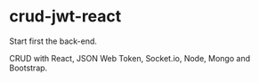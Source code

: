 # crud-jwt-react

Start first the back-end.

CRUD with React, JSON Web Token, Socket.io, Node, Mongo and Bootstrap.
